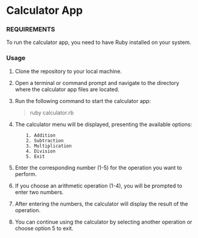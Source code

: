 # Calculator App

### REQUIREMENTS

To run the calculator app, you need to have Ruby installed on your system.

### Usage

1.  Clone the repository to your local machine.
2.  Open a terminal or command prompt and navigate to the directory where the calculator app files are located.
3.  Run the following command to start the calculator app:

    > ruby calculator.rb

4.  The calculator menu will be displayed, presenting the available options:

            1. Addition
            2. Subtraction
            3. Multiplication
            4. Division
            5. Exit

5.  Enter the corresponding number (1-5) for the operation you want to perform.
6.  If you choose an arithmetic operation (1-4), you will be prompted to enter two numbers.
7.  After entering the numbers, the calculator will display the result of the operation.
8.  You can continue using the calculator by selecting another operation or choose option 5 to exit.
